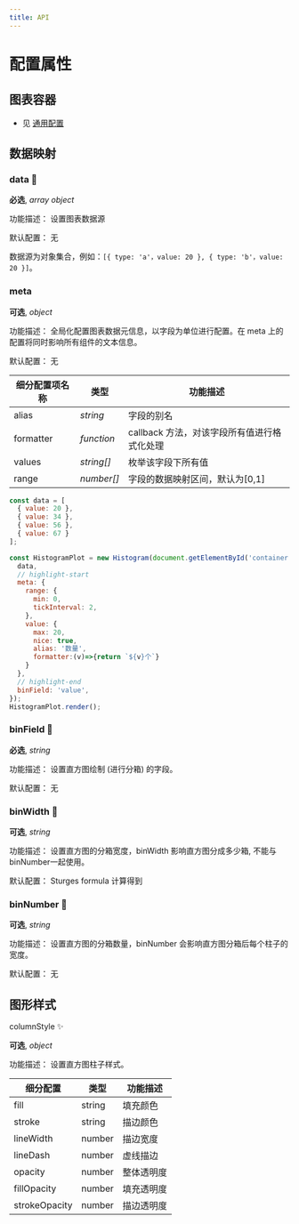 ```yaml
---
title: API
---
```


# 配置属性

## 图表容器

- 见 [通用配置](TODO)

## 数据映射

### data 📌

**必选**, _array object_

功能描述： 设置图表数据源

默认配置： 无

数据源为对象集合，例如：`[{ type: 'a'，value: 20 }, { type: 'b'，value: 20 }]`。

### meta

**可选**, _object_

功能描述： 全局化配置图表数据元信息，以字段为单位进行配置。在 meta 上的配置将同时影响所有组件的文本信息。

默认配置： 无

| 细分配置项名称 | 类型       | 功能描述                                    |
| -------------- | ---------- | ------------------------------------------- |
| alias          | _string_   | 字段的别名                                  |
| formatter      | _function_ | callback 方法，对该字段所有值进行格式化处理 |
| values         | _string[]_ | 枚举该字段下所有值                          |
| range          | _number[]_ | 字段的数据映射区间，默认为[0,1]             |

```js
const data = [
  { value: 20 },
  { value: 34 },
  { value: 56 },
  { value: 67 }
];

const HistogramPlot = new Histogram(document.getElementById('container'), {
  data,
  // highlight-start
  meta: {
    range: {
      min: 0,
      tickInterval: 2,
    },
    value: {
      max: 20,
      nice: true,
      alias: '数量',
      formatter:(v)=>{return `${v}个`}
    }
  },
  // highlight-end
  binField: 'value',
});
HistogramPlot.render();
```

### binField 📌

**必选**, _string_

功能描述： 设置直方图绘制 (进行分箱) 的字段。

默认配置： 无

### binWidth 📌

**可选**, _string_

功能描述： 设置直方图的分箱宽度，binWidth 影响直方图分成多少箱, 不能与binNumber一起使用。

默认配置： Sturges formula 计算得到

### binNumber 📌

**可选**, _string_

功能描述： 设置直方图的分箱数量，binNumber 会影响直方图分箱后每个柱子的宽度。

默认配置： 无

## 图形样式

columnStyle ✨

**可选**, _object_

功能描述： 设置直方图柱子样式。


| 细分配置      | 类型   | 功能描述   |
| ------------- | ------ | ---------- |
| fill          | string | 填充颜色   |
| stroke        | string | 描边颜色   |
| lineWidth     | number | 描边宽度   |
| lineDash      | number | 虚线描边   |
| opacity       | number | 整体透明度 |
| fillOpacity   | number | 填充透明度 |
| strokeOpacity | number | 描边透明度 |


